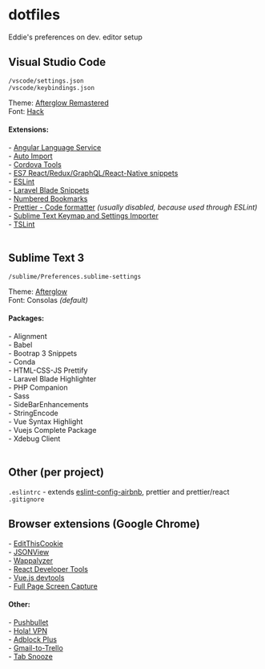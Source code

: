 # dotfiles
Eddie's preferences on dev. editor setup


## Visual Studio Code

`/vscode/settings.json`  
`/vscode/keybindings.json`  

Theme: [Afterglow Remastered](https://marketplace.visualstudio.com/items?itemName=marvinhagemeister.theme-afterglow-remastered)  
Font: [Hack](https://sourcefoundry.org/hack/)

#### Extensions:
*-*  [Angular Language Service](https://marketplace.visualstudio.com/items?itemName=Angular.ng-template)   
*-*  [Auto Import](https://marketplace.visualstudio.com/items?itemName=steoates.autoimport)   
*-*  [Cordova Tools](https://marketplace.visualstudio.com/items?itemName=vsmobile.cordova-tools)   
*-*  [ES7 React/Redux/GraphQL/React-Native snippets](https://marketplace.visualstudio.com/items?itemName=dsznajder.es7-react-js-snippets)   
*-*  [ESLint](https://marketplace.visualstudio.com/items?itemName=dbaeumer.vscode-eslint)   
*-*  [Laravel Blade Snippets](https://marketplace.visualstudio.com/items?itemName=onecentlin.laravel-blade)   
*-*  [Numbered Bookmarks](https://marketplace.visualstudio.com/items?itemName=alefragnani.numbered-bookmarks)   
*-*  [Prettier - Code formatter](https://marketplace.visualstudio.com/items?itemName=esbenp.prettier-vscode)  *(usually disabled, because used through ESLint)*   
*-*  [Sublime Text Keymap and Settings Importer](https://marketplace.visualstudio.com/items?itemName=ms-vscode.sublime-keybindings)   
*-*  [TSLint](https://marketplace.visualstudio.com/items?itemName=eg2.tslint)   
<br>


## Sublime Text 3

`/sublime/Preferences.sublime-settings`

Theme: [Afterglow](https://github.com/YabataDesign/afterglow-theme)  
Font: Consolas _(default)_

#### Packages:
*-* Alignment  
*-* Babel  
*-* Bootrap 3 Snippets   
*-* Conda   
*-* HTML-CSS-JS Prettify   
*-* Laravel Blade Highlighter   
*-* PHP Companion   
*-* Sass   
*-* SideBarEnhancements   
*-* StringEncode   
*-* Vue Syntax Highlight   
*-* Vuejs Complete Package   
*-* Xdebug Client   
<br>

## Other (per project)

`.eslintrc` - extends [eslint-config-airbnb](https://www.npmjs.com/package/eslint-config-airbnb), prettier and prettier/react  
`.gitignore`
<br>


## Browser extensions (Google Chrome)

*-*  [EditThisCookie](https://chrome.google.com/webstore/detail/editthiscookie/fngmhnnpilhplaeedifhccceomclgfbg)  
*-*  [JSONView](https://chrome.google.com/webstore/detail/jsonview/chklaanhfefbnpoihckbnefhakgolnmc)  
*-*  [Wappalyzer](https://www.wappalyzer.com/)  
*-*  [React Developer Tools](https://chrome.google.com/webstore/detail/react-developer-tools/fmkadmapgofadopljbjfkapdkoienihi)  
*-*  [Vue.js devtools](https://chrome.google.com/webstore/detail/vuejs-devtools/nhdogjmejiglipccpnnnanhbledajbpd)  
*-*  [Full Page Screen Capture](https://chrome.google.com/webstore/detail/full-page-screen-capture/fdpohaocaechififmbbbbbknoalclacl)  

#### Other:
*-*  [Pushbullet](https://www.pushbullet.com/)  
*-*  [Hola! VPN](https://hola.org/)  
*-*  [Adblock Plus](https://adblockplus.org/)  
*-*  [Gmail-to-Trello](https://chrome.google.com/webstore/detail/gmail-to-trello/oceoildfbiaeclndnjknjpfaoofeekgl)   
*-*  [Tab Snooze](https://chrome.google.com/webstore/detail/tab-snooze/pdiebiamhaleloakpcgmpnenggpjbcbm)  



